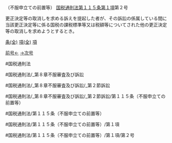 （不服申立ての前置等）
[国税通則法第１１５条第１項](国税通則法＿＿＿＿＿第１１５条第１項)第２号

更正決定等の取消しを求める訴えを提起した者が、その訴訟の係属している間に当該更正決定等に係る国税の課税標準等又は税額等についてされた他の更正決定等の取消しを求めようとするとき。

[条(全)](国税通則法＿＿＿＿＿第１１５条_.md)    [項(全)](国税通則法＿＿＿＿＿第１１５条第１項_.md)    [項](国税通則法＿＿＿＿＿第１１５条第１項.md)

[前号←](国税通則法＿＿＿＿＿第１１５条第１項第１号.md)    [→次号](国税通則法＿＿＿＿＿第１１５条第１項第３号.md)

#国税通則法

#国税通則法/_第８章不服審査及び訴訟

#国税通則法/_第８章不服審査及び訴訟/_第２節訴訟

#国税通則法/_第８章不服審査及び訴訟/_第２節訴訟/第１１５条（不服申立ての前置等）

#国税通則法/第１１５条（不服申立ての前置等）

#国税通則法/第１１５条（不服申立ての前置等）/第１項

#国税通則法/第１１５条（不服申立ての前置等）/第１項/第２号

